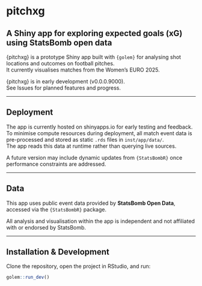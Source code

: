 
<!-- README.md is generated from README.Rmd. Please edit that file -->

# pitchxg

## A Shiny app for exploring expected goals (xG) using StatsBomb open data

{pitchxg} is a prototype Shiny app built with `{golem}` for analysing
shot locations and outcomes on football pitches.  
It currently visualises matches from the Women’s EURO 2025.

{pitchxg} is in early development (v0.0.0.9000).  
See Issues for planned features and progress.

------------------------------------------------------------------------

## Deployment

The app is currently hosted on shinyapps.io for early testing and
feedback.  
To minimise compute resources during deployment, all match event data is
pre-processed and stored as static `.rds` files in `inst/app/data/`.  
The app reads this data at runtime rather than querying live sources.

A future version may include dynamic updates from `{StatsBombR}` once
performance constraints are addressed.

------------------------------------------------------------------------

## Data

This app uses public event data provided by **StatsBomb Open Data**,
accessed via the `{StatsBombR}` package.

All analysis and visualisation within the app is independent and not
affiliated with or endorsed by StatsBomb.

------------------------------------------------------------------------

## Installation & Development

Clone the repository, open the project in RStudio, and run:

``` r
golem::run_dev()
```
